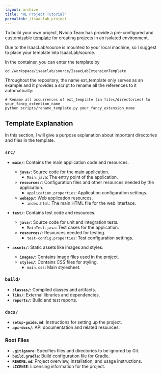 ```yaml
---
layout: archive
title: "RL Project Tutorial"
permalink: /isaaclab_project
---
```


To build your own project, Nvidia Team has provide a pre-configured and customizable [template](https://github.com/isaac-sim/IsaacLabExtensionTemplate.git) for creating projects in an isolated environment.

Due to the IsaacLab/source is mounted to your local machine, so I suggest to place your template into IsaacLab/source.

In the container, you can enter the template by
```
cd /workspace/isaaclab/source/IsaacLabExtensionTemplate
```

Throughout the repository, the name ext_template only serves as an example and it provides a script to rename all the references to it automatically:
```
# Rename all occurrences of ext_template (in files/directories) to your_fancy_extension_name
python scripts/rename_template.py your_fancy_extension_name
```

<H2> Template Explanation </H2>

In this section, I will give a purpose explanation about important directories and files in the template.


### `src/`
- **`main/`**: Contains the main application code and resources.
  - **`java/`**: Source code for the main application.
    - `Main.java`: The entry point of the application.
  - **`resources/`**: Configuration files and other resources needed by the application.
    - `application.properties`: Application configuration settings.
  - **`webapp/`**: Web application resources.
    - `index.html`: The main HTML file for the web interface.

- **`test/`**: Contains test code and resources.
  - **`java/`**: Source code for unit and integration tests.
    - `MainTest.java`: Test cases for the application.
  - **`resources/`**: Resources needed for testing.
    - `test-config.properties`: Test configuration settings.

- **`assets/`**: Static assets like images and styles.
  - **`images/`**: Contains image files used in the project.
  - **`styles/`**: Contains CSS files for styling.
    - `main.css`: Main stylesheet.

### `build/`
- **`classes/`**: Compiled classes and artifacts.
- **`libs/`**: External libraries and dependencies.
- **`reports/`**: Build and test reports.

### `docs/`
- **`setup-guide.md`**: Instructions for setting up the project.
- **`api-docs/`**: API documentation and related resources.

### Root Files
- **`.gitignore`**: Specifies files and directories to be ignored by Git.
- **`build.gradle`**: Build configuration file for Gradle.
- **`README.md`**: Project overview, installation, and usage instructions.
- **`LICENSE`**: Licensing information for the project.